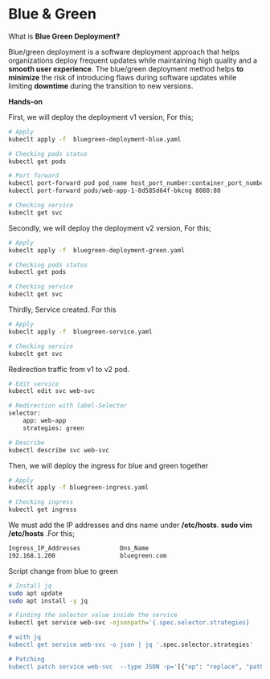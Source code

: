 # Blue & Green

What is **Blue Green Deployment?**

Blue/green deployment is a software deployment approach that helps organizations deploy frequent updates while maintaining high quality and a **smooth user experience**. The blue/green deployment method helps **to minimize** the risk of introducing flaws during software updates while limiting **downtime** during the transition to new versions. 


**Hands-on**

First, we will deploy the deployment v1 version, For this;
``` bash
# Apply
kubeclt apply -f  bluegreen-deployment-blue.yaml

# Checking pods status
kubectl get pods 

# Port forward
kubectl port-forward pod pod_name host_port_number:container_port_number
kubectl port-forward pods/web-app-1-8d585d64f-bkcng 8080:80

# Checking service
kubeclt get svc

```


Secondly, we will deploy the deployment v2 version, For this;
``` bash
# Apply
kubeclt apply -f  bluegreen-deployment-green.yaml

# Checking pods status
kubectl get pods 

# Checking service
kubeclt get svc

```


Thirdly, Service created. For this
``` bash
# Apply
kubeclt apply -f  bluegreen-service.yaml

# Checking service
kubeclt get svc

```

Redirection traffic from v1 to v2 pod.
``` bash
# Edit service
kubectl edit svc web-svc

# Redirection with label-Selector
selector:
    app: web-app
    strategies: green

# Describe
kubectl describe svc web-svc 

```

Then, we will deploy the ingress for blue and green together
``` bash
# Apply
kubeclt apply -f bluegreen-ingress.yaml

# Checking ingress
kubectl get ingress

```

We must add the IP addresses and dns name under **/etc/hosts**.
**sudo vim /etc/hosts** .For this;
``` bash
Ingress_IP_Addresses           Dns_Name
192.168.1.200                  bluegreen.com

```


Script change from blue to green
``` bash
# Install jq
sudo apt update
sudo apt install -y jq

# Finding the selector value inside the service
kubectl get service web-svc -ojsonpath='{.spec.selector.strategies}

# with jq
kubectl get service web-svc -o json | jq '.spec.selector.strategies'

# Patching
kubectl patch service web-svc  --type JSON -p='[{"op": "replace", "path": "/spec/selector/strategies", "value":"green"}]'



```
